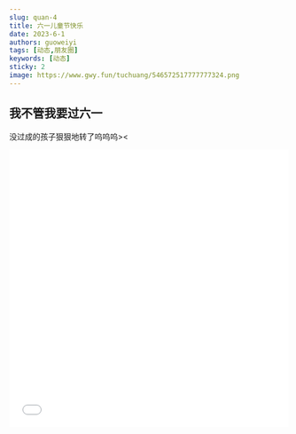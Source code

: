 ```yaml
---
slug: quan-4
title: 六一儿童节快乐
date: 2023-6-1
authors: guoweiyi
tags: [动态,朋友圈]
keywords: [动态]
sticky: 2
image: https://www.gwy.fun/tuchuang/546572517777777324.png
---
```

## 我不管我要过六一

<!-- truncate -->

没过成的孩子狠狠地转了呜呜呜><

<iframe src="//player.bilibili.com/player.html?aid=845892335&bvid=BV1f54y1V7SM&cid=347047901&page=1
" allowfullscreen="allowfullscreen" width="100%" height="500" scrolling="no" frameborder="0" sandbox="allow-top-navigation allow-same-origin allow-forms allow-scripts"> </iframe> 
